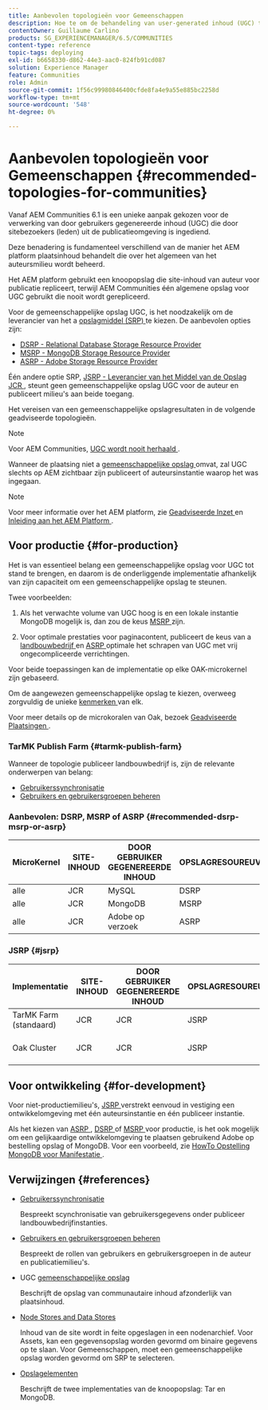 ```yaml
---
title: Aanbevolen topologieën voor Gemeenschappen
description: Hoe te om de behandeling van user-generated inhoud (UGC) te benaderen
contentOwner: Guillaume Carlino
products: SG_EXPERIENCEMANAGER/6.5/COMMUNITIES
content-type: reference
topic-tags: deploying
exl-id: b6658330-d862-44e3-aac0-824fb91cd087
solution: Experience Manager
feature: Communities
role: Admin
source-git-commit: 1f56c99980846400cfde8fa4e9a55e885bc2258d
workflow-type: tm+mt
source-wordcount: '548'
ht-degree: 0%

---
```


# Aanbevolen topologieën voor Gemeenschappen {#recommended-topologies-for-communities}

Vanaf AEM Communities 6.1 is een unieke aanpak gekozen voor de verwerking van door gebruikers gegenereerde inhoud (UGC) die door sitebezoekers (leden) uit de publicatieomgeving is ingediend.

Deze benadering is fundamenteel verschillend van de manier het AEM platform plaatsinhoud behandelt die over het algemeen van het auteursmilieu wordt beheerd.

Het AEM platform gebruikt een knoopopslag die site-inhoud van auteur voor publicatie repliceert, terwijl AEM Communities één algemene opslag voor UGC gebruikt die nooit wordt gerepliceerd.

Voor de gemeenschappelijke opslag UGC, is het noodzakelijk om de leverancier van het a [ opslagmiddel (SRP) ](working-with-srp.md) te kiezen. De aanbevolen opties zijn:

* [DSRP - Relational Database Storage Resource Provider](dsrp.md)
* [MSRP - MongoDB Storage Resource Provider](msrp.md)
* [ASRP - Adobe Storage Resource Provider](asrp.md)

Één andere optie SRP, [ JSRP - Leverancier van het Middel van de Opslag JCR ](jsrp.md), steunt geen gemeenschappelijke opslag UGC voor de auteur en publiceert milieu&#39;s aan beide toegang.

Het vereisen van een gemeenschappelijke opslagresultaten in de volgende geadviseerde topologieën.

>[!NOTE]
>
>Voor AEM Communities, [ UGC wordt nooit herhaald ](working-with-srp.md#ugc-never-replicated).
>
>Wanneer de plaatsing niet a [ gemeenschappelijke opslag ](working-with-srp.md) omvat, zal UGC slechts op AEM zichtbaar zijn publiceert of auteursinstantie waarop het was ingegaan.
>

>[!NOTE]
>
>Voor meer informatie over het AEM platform, zie [ Geadviseerde Inzet ](../../help/sites-deploying/recommended-deploys.md) en [ Inleiding aan het AEM Platform ](../../help/sites-deploying/data-store-config.md).

## Voor productie {#for-production}

Het is van essentieel belang een gemeenschappelijke opslag voor UGC tot stand te brengen, en daarom is de onderliggende implementatie afhankelijk van zijn capaciteit om een gemeenschappelijke opslag te steunen.

Twee voorbeelden:

1. Als het verwachte volume van UGC hoog is en een lokale instantie MongoDB mogelijk is, dan zou de keus [ MSRP ](msrp.md) zijn.

1. Voor optimale prestaties voor paginacontent, publiceert de keus van a [ landbouwbedrijf ](../../help/sites-deploying/recommended-deploys.md#tarmk-farm) en [ ASRP ](asrp.md) optimale het schrapen van UGC met vrij ongecompliceerde verrichtingen.

Voor beide toepassingen kan de implementatie op elke OAK-microkernel zijn gebaseerd.

Om de aangewezen gemeenschappelijke opslag te kiezen, overweeg zorgvuldig de unieke [ kenmerken ](working-with-srp.md#characteristics-of-srp-options) van elk.

Voor meer details op de microkoralen van Oak, bezoek [ Geadviseerde Plaatsingen ](../../help/sites-deploying/recommended-deploys.md).

### TarMK Publish Farm {#tarmk-publish-farm}

Wanneer de topologie publiceer landbouwbedrijf is, zijn de relevante onderwerpen van belang:

* [Gebruikerssynchronisatie](sync.md)
* [Gebruikers en gebruikersgroepen beheren](users.md)

### Aanbevolen: DSRP, MSRP of ASRP {#recommended-dsrp-msrp-or-asrp}

| MicroKernel | SITE-INHOUD | DOOR GEBRUIKER GEGENEREERDE INHOUD | OPSLAGRESOUREUVERLENER | ALGEMENE OPSLAG |
|-------------|------------------------|----------------------------------|---------------------------|---------------|
| alle | JCR | MySQL | DSRP | Ja |
| alle | JCR | MongoDB | MSRP | Ja |
| alle | JCR | Adobe op verzoek | ASRP | Ja |

### JSRP {#jsrp}


| Implementatie | SITE-INHOUD | DOOR GEBRUIKER GEGENEREERDE INHOUD | OPSLAGRESOUREUVERLENER | ALGEMENE OPSLAG |
|----------------------|------------------------|----------------------------------|---------------------------|---------------------------------|
| TarMK Farm (standaard) | JCR | JCR | JSRP | Nee |
| Oak Cluster | JCR | JCR | JSRP | Alleen voor publicatie-omgeving |

## Voor ontwikkeling {#for-development}

Voor niet-productiemilieu&#39;s, [ JSRP ](jsrp.md) verstrekt eenvoud in vestiging een ontwikkelomgeving met één auteursinstantie en één publiceer instantie.

Als het kiezen van [ ASRP ](asrp.md), [ DSRP ](dsrp.md) of [ MSRP ](msrp.md) voor productie, is het ook mogelijk om een gelijkaardige ontwikkelomgeving te plaatsen gebruikend Adobe op bestelling opslag of MongoDB. Voor een voorbeeld, zie [ HowTo Opstelling MongoDB voor Manifestatie ](demo-mongo.md).

## Verwijzingen {#references}

* [Gebruikerssynchronisatie](sync.md)

  Bespreekt scynchronisatie van gebruikersgegevens onder publiceer landbouwbedrijfinstanties.

* [Gebruikers en gebruikersgroepen beheren](users.md)

  Bespreekt de rollen van gebruikers en gebruikersgroepen in de auteur en publicatiemilieu&#39;s.

* UGC [ gemeenschappelijke opslag ](working-with-srp.md)

  Beschrijft de opslag van communautaire inhoud afzonderlijk van plaatsinhoud.

* [Node Stores and Data Stores](../../help/sites-deploying/data-store-config.md)

  Inhoud van de site wordt in feite opgeslagen in een nodenarchief. Voor Assets, kan een gegevensopslag worden gevormd om binaire gegevens op te slaan. Voor Gemeenschappen, moet een gemeenschappelijke opslag worden gevormd om SRP te selecteren.

* [Opslagelementen](../../help/sites-deploying/storage-elements-in-aem-6.md)

  Beschrijft de twee implementaties van de knoopopslag: Tar en MongoDB.
